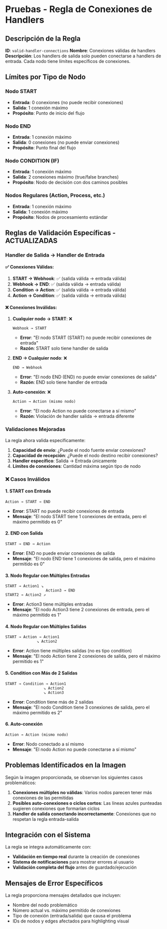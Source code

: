 # Pruebas - Regla de Conexiones de Handlers

## Descripción de la Regla
**ID**: `valid-handler-connections`
**Nombre**: Conexiones válidas de handlers
**Descripción**: Los handlers de salida solo pueden conectarse a handlers de entrada. Cada nodo tiene límites específicos de conexiones.

## Límites por Tipo de Nodo

### Nodo START
- **Entrada**: 0 conexiones (no puede recibir conexiones)
- **Salida**: 1 conexión máximo
- **Propósito**: Punto de inicio del flujo

### Nodo END
- **Entrada**: 1 conexión máximo
- **Salida**: 0 conexiones (no puede enviar conexiones)
- **Propósito**: Punto final del flujo

### Nodo CONDITION (IF)
- **Entrada**: 1 conexión máximo
- **Salida**: 2 conexiones máximo (true/false branches)
- **Propósito**: Nodo de decisión con dos caminos posibles

### Nodos Regulares (Action, Process, etc.)
- **Entrada**: 1 conexión máximo
- **Salida**: 1 conexión máximo
- **Propósito**: Nodos de procesamiento estándar

## Reglas de Validación Específicas - ACTUALIZADAS

### Handler de Salida → Handler de Entrada

#### ✅ Conexiones Válidas:
1. **START → Webhook**: ✅ (salida válida → entrada válida)
2. **Webhook → END**: ✅ (salida válida → entrada válida)  
3. **Condition → Action**: ✅ (salida válida → entrada válida)
4. **Action → Condition**: ✅ (salida válida → entrada válida)

#### ❌ Conexiones Inválidas:

1. **Cualquier nodo → START**: ❌
   ```
   Webhook → START
   ```
   - **Error**: "El nodo START (START) no puede recibir conexiones de entrada"
   - **Razón**: START solo tiene handler de salida

2. **END → Cualquier nodo**: ❌
   ```
   END → Webhook
   ```
   - **Error**: "El nodo END (END) no puede enviar conexiones de salida"
   - **Razón**: END solo tiene handler de entrada

3. **Auto-conexión**: ❌
   ```
   Action → Action (mismo nodo)
   ```
   - **Error**: "El nodo Action no puede conectarse a sí mismo"
   - **Razón**: Violación de handler salida → entrada diferente

### Validaciones Mejoradas

La regla ahora valida específicamente:

1. **Capacidad de envío**: ¿Puede el nodo fuente enviar conexiones?
2. **Capacidad de recepción**: ¿Puede el nodo destino recibir conexiones?
3. **Handler específico**: Salida → Entrada únicamente
4. **Límites de conexiones**: Cantidad máxima según tipo de nodo

### ❌ Casos Inválidos

#### 1. START con Entrada
```
Action → START → END
```
- **Error**: START no puede recibir conexiones de entrada
- **Mensaje**: "El nodo START tiene 1 conexiones de entrada, pero el máximo permitido es 0"

#### 2. END con Salida
```
START → END → Action
```
- **Error**: END no puede enviar conexiones de salida
- **Mensaje**: "El nodo END tiene 1 conexiones de salida, pero el máximo permitido es 0"

#### 3. Nodo Regular con Múltiples Entradas
```
START → Action1 ↘
                  Action3 → END
START2 → Action2 ↗
```
- **Error**: Action3 tiene múltiples entradas
- **Mensaje**: "El nodo Action3 tiene 2 conexiones de entrada, pero el máximo permitido es 1"

#### 4. Nodo Regular con Múltiples Salidas
```
START → Action → Action1
              ↘ Action2
```
- **Error**: Action tiene múltiples salidas (no es tipo condition)
- **Mensaje**: "El nodo Action tiene 2 conexiones de salida, pero el máximo permitido es 1"

#### 5. Condition con Más de 2 Salidas
```
START → Condition → Action1
                 ↘ Action2
                 ↘ Action3
```
- **Error**: Condition tiene más de 2 salidas
- **Mensaje**: "El nodo Condition tiene 3 conexiones de salida, pero el máximo permitido es 2"

#### 6. Auto-conexión
```
Action → Action (mismo nodo)
```
- **Error**: Nodo conectado a sí mismo
- **Mensaje**: "El nodo Action no puede conectarse a sí mismo"

## Problemas Identificados en la Imagen

Según la imagen proporcionada, se observan los siguientes casos problemáticos:

1. **Conexiones múltiples no válidas**: Varios nodos parecen tener más conexiones de las permitidas
2. **Posibles auto-conexiones o ciclos cortos**: Las líneas azules punteadas sugieren conexiones que formarían ciclos
3. **Handler de salida conectando incorrectamente**: Conexiones que no respetan la regla entrada-salida

## Integración con el Sistema

La regla se integra automáticamente con:
- **Validación en tiempo real** durante la creación de conexiones
- **Sistema de notificaciones** para mostrar errores al usuario
- **Validación completa del flujo** antes de guardado/ejecución

## Mensajes de Error Específicos

La regla proporciona mensajes detallados que incluyen:
- Nombre del nodo problemático
- Número actual vs. máximo permitido de conexiones
- Tipo de conexión (entrada/salida) que causa el problema
- IDs de nodos y edges afectados para highlighting visual
